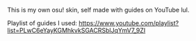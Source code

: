 This is my own osu! skin, self made with guides on YouTube lul.

Playlist of guides I used: https://www.youtube.com/playlist?list=PLwC6eYayKGMhkvkSGACRSblJqYmV7_9ZI
